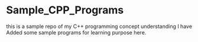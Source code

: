# Sample_CPP_Programs
this is a sample repo of my C++ programming concept understanding
I have Added some sample programs for learning purpose here.
